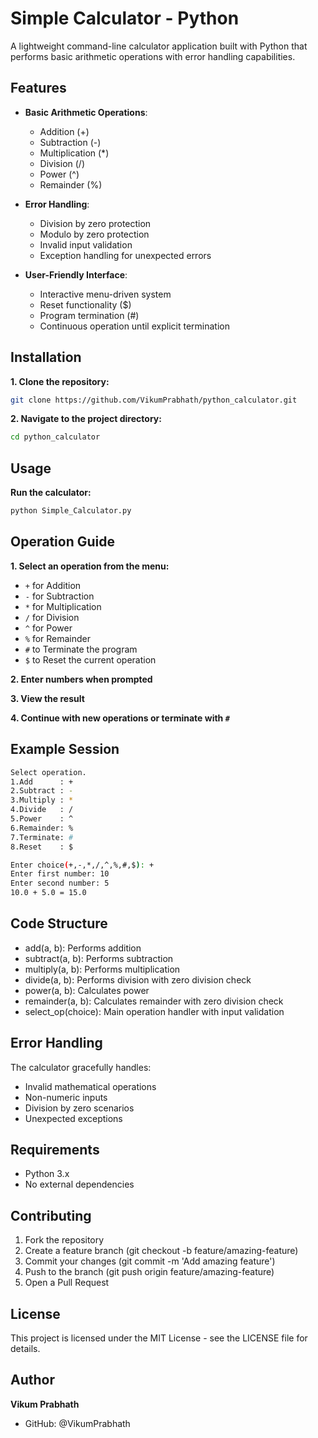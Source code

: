 # Simple Calculator - Python

A lightweight command-line calculator application built with Python that performs basic arithmetic operations with error handling capabilities.


## Features

- **Basic Arithmetic Operations**:
  - Addition (+)
  - Subtraction (-)
  - Multiplication (*)
  - Division (/)
  - Power (^)
  - Remainder (%)
  
- **Error Handling**:
  - Division by zero protection
  - Modulo by zero protection
  - Invalid input validation
  - Exception handling for unexpected errors

- **User-Friendly Interface**:
  - Interactive menu-driven system
  - Reset functionality ($)
  - Program termination (#)
  - Continuous operation until explicit termination


## Installation

**1. Clone the repository:**
```bash
git clone https://github.com/VikumPrabhath/python_calculator.git
```
**2. Navigate to the project directory:**
```bash
cd python_calculator
```


## Usage

**Run the calculator:**
```bash
python Simple_Calculator.py
```


## Operation Guide

**1. Select an operation from the menu:**
- `+` for Addition
- `-` for Subtraction
- `*` for Multiplication
- `/` for Division
- `^` for Power
- `%` for Remainder
- `#` to Terminate the program
- `$` to Reset the current operation

**2. Enter numbers when prompted**

**3. View the result**

**4. Continue with new operations or terminate with `#`**


## Example Session
```bash
Select operation.
1.Add      : + 
2.Subtract : - 
3.Multiply : * 
4.Divide   : / 
5.Power    : ^ 
6.Remainder: % 
7.Terminate: # 
8.Reset    : $ 

Enter choice(+,-,*,/,^,%,#,$): +
Enter first number: 10
Enter second number: 5
10.0 + 5.0 = 15.0
```



## Code Structure
- add(a, b): Performs addition
- subtract(a, b): Performs subtraction
- multiply(a, b): Performs multiplication
- divide(a, b): Performs division with zero division check
- power(a, b): Calculates power
- remainder(a, b): Calculates remainder with zero division check
- select_op(choice): Main operation handler with input validation



## Error Handling

The calculator gracefully handles:

- Invalid mathematical operations
- Non-numeric inputs
- Division by zero scenarios
- Unexpected exceptions



## Requirements

- Python 3.x
- No external dependencies


 
## Contributing

1. Fork the repository
2. Create a feature branch (git checkout -b feature/amazing-feature)
3. Commit your changes (git commit -m 'Add amazing feature')
4. Push to the branch (git push origin feature/amazing-feature)
5. Open a Pull Request



## License

This project is licensed under the MIT License - see the LICENSE file for details.



## Author

**Vikum Prabhath**
- GitHub: @VikumPrabhath

